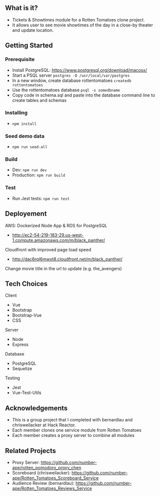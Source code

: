 ## What is it?
- Tickets & Showtimes module for a Rotten Tomatoes clone project.
- It allows user to see movie showtimes of the day in a close-by theater and update location.

## Getting Started
### Prerequisite
- Install PostgreSQL:
https://www.postgresql.org/download/macosx/
- Start a PSQL server
```postgres -D /usr/local/var/postgres```
- In a new window, create database rottentomatoes
```createdb rottentomatoes```
- Use the rottentomatoes database
```psql -s somedbname```
- Copy code in schema.sql and paste into the database command line to create tables and schemas
### Installing
- ```npm install```
### Seed demo data
- ```npm run seed-all```
### Build
- Dev: ```npm run dev```
- Production: ```npm run build```
### Test
- Run Jest tests: ```npm run test```

## Deployement
AWS: Dockerized Node App & RDS for PostgreSQL
- http://ec2-54-219-183-29.us-west-1.compute.amazonaws.com/m/black_panther/

Cloudfront with improved page load speed
- http://dac6rql6mwxt8.cloudfront.net/m/black_panther/

Change movie title in the url to update (e.g. the_avengers)

## Tech Choices
Client
- Vue
- Bootstrap
- Bootstrap-Vue
- CSS
	
Server
- Node
- Express

Database
- PostgreSQL
- Sequelize

Testing
- Jest
- Vue-Test-Utils

## Acknowledgements
- This is a group project that I completed with bernardlau and chrisweilacker at Hack Reactor.
- Each member clones one service module from Rotten Tomatoes
- Each member creates a proxy server to combine all modules

## Related Projects
- Proxy Server: https://github.com/number-ape/rotten_pomodoro_proxy_chen
- Scoreboard (chrisweilacker): https://github.com/number-ape/Rotten_Tomatoes_Scoreboard_Service
- Audience Review (bernardlau): https://github.com/number-ape/Rotten_Tomatoes_Reviews_Service




